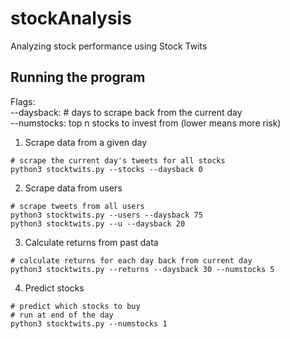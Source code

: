 # stockAnalysis
Analyzing stock performance using Stock Twits

## Running the program

Flags: <br />
--daysback: # days to scrape back from the current day <br />
--numstocks: top n stocks to invest from (lower means more risk) <br />


1. Scrape data from a given day

```
# scrape the current day's tweets for all stocks
python3 stocktwits.py --stocks --daysback 0 
```

2. Scrape data from users

```
# scrape tweets from all users 
python3 stocktwits.py --users --daysback 75 
python3 stocktwits.py --u --daysback 20 
```


3. Calculate returns from past data

```
# calculate returns for each day back from current day
python3 stocktwits.py --returns --daysback 30 --numstocks 5 
```

4. Predict stocks

```
# predict which stocks to buy 
# run at end of the day
python3 stocktwits.py --numstocks 1
```
